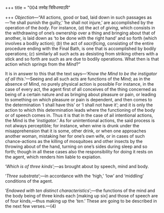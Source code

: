 +++
title = "004 तस्येह त्रिविधस्याऽपि"

+++
*Objection*—“All actions, good or bad, laid down in such passages as—‘he
shall punish the guilty,’ ‘he shall not injure,’ are accomplished by the
operation of the *body*. For instance, (*a*) the act of *giving*, which
consists in the withdrawing of one’s ownership over a thing and bringing
about that of another, is laid down as ‘to be done with the right hand’
and so forth (which involves a bodily action); (*b*) the act of
*sacrificing*, consisting of the entire procedure ending with the Final
Bath, is one that is accomplished by bodily operations; (*c*) similarly
all such acts as desisting from striking others with a stick and so
forth are such as are due to bodily operations. What then is that action
which springs from the *Mind*?”

It is in answer to this that the text says—‘*Know the Mind to be the
instigator of all this*.’—Seeing and all such acts are functions of the
Mind; as in the absence of Mind, no purely physical action is possible
For instance, in the case of every act, the agent first of all conceives
of the thing concerned as being of a certain nature and as bringing
about pleasure or pain, or leading to something on which pleasure or
pain is dependent, and then comes to the determination ‘I shall have
this’ or ‘I shall not have it’; and it is only the action to which this
determination leads where the functioning of the body or of speech comes
in. Thus it is that in the case of ail intentional actions, the Mind is
the ‘*instigator*.’ As for unintentional actions, the said process is
not always perceptible; for instance, when wine is drunk under the
misapprehension that it is some, other drink, or when one approaches
another woman, mistaking her for one’s own wife, or in cases of such
chance-actions as the killing of mosquitoes and other insects by the
throwing about of the hand, turning on one’s sides during sleep and so
forth; though in all these cases also the responsibility for doing it
rests on the agent, which renders him liable to expiation.

‘*Which is* *of* *three kinds*’;—as brought about by speech, mind and
body.

‘*Three substrata*’;—in accordance with the ‘high,’ ‘low’ and ‘middling’
conditions of the agent.

‘*Endowed with ten distinct characteristics*’;—the functions of the mind
and the body being of three kinds each \[making up six\] and those of
speech are of four kinds,—thus making up the ‘*ten*.’ These are going to
be described in the next few verses.—(4)


